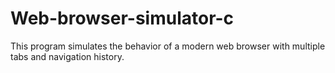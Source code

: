 # Web-browser-simulator-c
This program simulates the behavior of a modern web browser with multiple tabs and navigation history.
